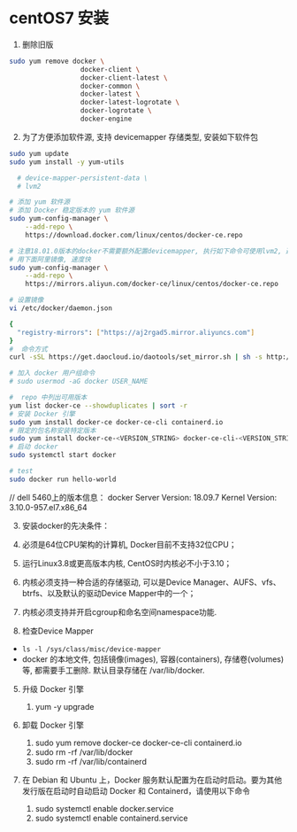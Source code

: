 <!--
 * @Author: zhaix
 * @Date: 2022-03-28 11:14:21
 * @LastEditTime: 2022-04-19 11:28:12
 * @LastEditors: Do not edit
 * @FilePath: \goodstudy\网络技术-平台-框架\docker\setup\centos7安装.md
 * @Description: 
-->
# centOS7 安装

1. 删除旧版 
```bash
sudo yum remove docker \
                  docker-client \
                  docker-client-latest \
                  docker-common \
                  docker-latest \
                  docker-latest-logrotate \
                  docker-logrotate \
                  docker-engine
```
2. 为了方便添加软件源, 支持 devicemapper 存储类型, 安装如下软件包
```sh
sudo yum update
sudo yum install -y yum-utils 

  # device-mapper-persistent-data \
  # lvm2

# 添加 yum 软件源
# 添加 Docker 稳定版本的 yum 软件源
sudo yum-config-manager \
    --add-repo \
    https://download.docker.com/linux/centos/docker-ce.repo

# 注意18.01.0版本的docker不需要额外配置devicemapper, 执行如下命令可使用lvm2, 避免lvm性能低下问题. 
# 用下面阿里镜像, 速度快
sudo yum-config-manager \
    --add-repo \
    https://mirrors.aliyun.com/docker-ce/linux/centos/docker-ce.repo

# 设置镜像
vi /etc/docker/daemon.json

{
  "registry-mirrors": ["https://aj2rgad5.mirror.aliyuncs.com"]
}
#  命令方式
curl -sSL https://get.daocloud.io/daotools/set_mirror.sh | sh -s http://2be16b36.m.daocloud.io

# 加入 docker 用户组命令
# sudo usermod -aG docker USER_NAME

#  repo 中列出可用版本
yum list docker-ce --showduplicates | sort -r
# 安装 Docker 引擎
sudo yum install docker-ce docker-ce-cli containerd.io
# 限定的包名称安装特定版本
sudo yum install docker-ce-<VERSION_STRING> docker-ce-cli-<VERSION_STRING> containerd.io
# 启动 docker
sudo systemctl start docker

# test
sudo docker run hello-world
```



// dell 5460上的版本信息：
docker  Server Version: 18.09.7
  Kernel Version: 3.10.0-957.el7.x86_64 

3. 安装docker的先决条件：
  1. 必须是64位CPU架构的计算机, Docker目前不支持32位CPU；
  2. 运行Linux3.8或更高版本内核, CentOS时内核必不小于3.10；
  3. 内核必须支持一种合适的存储驱动, 可以是Device Manager、AUFS、vfs、btrfs、以及默认的驱动Device Mapper中的一个；
  4. 内核必须支持并开启cgroup和命名空间namespace功能. 

4. 检查Device Mapper
  - `ls -l /sys/class/misc/device-mapper`
  - docker 的本地文件, 包括镜像(images), 容器(containers), 存储卷(volumes)等, 都需要手工删除. 
  默认目录存储在 /var/lib/docker. 
5. 升级 Docker 引擎
   1. yum -y upgrade

6. 卸载 Docker 引擎
   1. sudo yum remove docker-ce docker-ce-cli containerd.io
   2. sudo rm -rf /var/lib/docker
   3. sudo rm -rf /var/lib/containerd

7. 在 Debian 和 Ubuntu 上，Docker 服务默认配置为在启动时启动。要为其他发行版在启动时自动启动 Docker 和 Containerd，请使用以下命令
   1. sudo systemctl enable docker.service
   2. sudo systemctl enable containerd.service